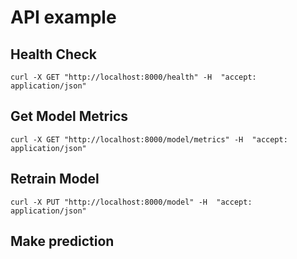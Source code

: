 # API example
## Health Check
```
curl -X GET "http://localhost:8000/health" -H  "accept: application/json"
```

## Get Model Metrics
```
curl -X GET "http://localhost:8000/model/metrics" -H  "accept: application/json"
```

## Retrain Model
```
curl -X PUT "http://localhost:8000/model" -H  "accept: application/json"
```

## Make prediction
```

```